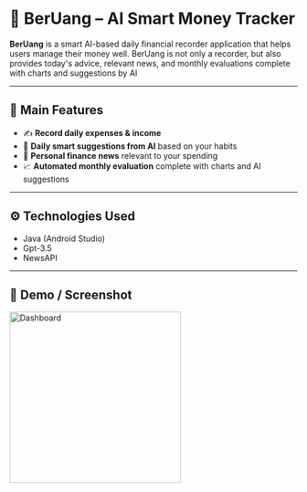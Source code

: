 # 💸 BerUang – AI Smart Money Tracker
 
**BerUang** is a smart AI-based daily financial recorder application that helps users manage their money well. BerUang is not only a recorder, but also provides today's advice, relevant news, and monthly evaluations complete with charts and suggestions by AI

---

## 📲 Main Features
- ✍️ **Record daily expenses & income**
- 🤖 **Daily smart suggestions from AI** based on your habits
- 📰 **Personal finance news** relevant to your spending
- 📈 **Automated monthly evaluation** complete with charts and AI suggestions

---

## ⚙️ Technologies Used
- Java (Android Studio)
- Gpt-3.5
- NewsAPI

---

## 📱 Demo / Screenshot
<img src="screenshot/dashboary.png" alt="Dashboard" width="300"/>
